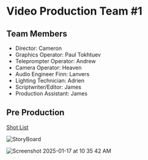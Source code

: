 # Video Production Team #1

## Team Members
* Director: Cameron
* Graphics Operator: Paul Tokhtuev
* Teleprompter Operator: Andrew
* Camera Operator: Heaven
* Audio Engineer Finn: Lanvers
* Lighting Technician: Adrien
* Scriptwriter/Editor: James
* Production Assistant: James



## Pre Production
[Shot List](https://docs.google.com/document/d/1pegpIKzMXc1J_JglkLuPfev92ByFCCENvOx8K6Ihdl4/edit?tab=t.0)

![StoryBoard](https://github.com/user-attachments/assets/7a670151-cbeb-41f2-a0b7-78479c29b38c)

![Screenshot 2025-01-17 at 10 35 42 AM](https://github.com/user-attachments/assets/7eb1ec99-004d-4c50-a516-35e0cfd59965)
